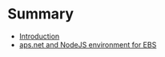 # Summary

* [Introduction](README.md)
* [aps.net and NodeJS environment for EBS](apsnet_and_nodejs_environment_for_ebs.md)

